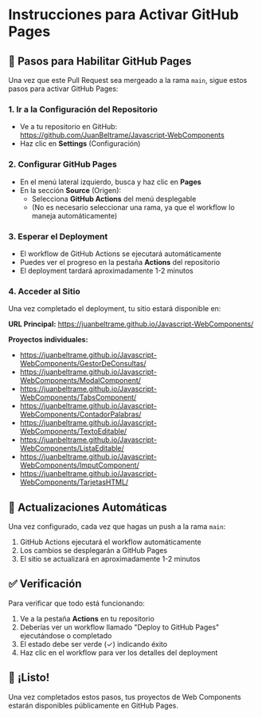 # Instrucciones para Activar GitHub Pages

## 📝 Pasos para Habilitar GitHub Pages

Una vez que este Pull Request sea mergeado a la rama `main`, sigue estos pasos para activar GitHub Pages:

### 1. Ir a la Configuración del Repositorio
- Ve a tu repositorio en GitHub: https://github.com/JuanBeltrame/Javascript-WebComponents
- Haz clic en **Settings** (Configuración)

### 2. Configurar GitHub Pages
- En el menú lateral izquierdo, busca y haz clic en **Pages**
- En la sección **Source** (Origen):
  - Selecciona **GitHub Actions** del menú desplegable
  - (No es necesario seleccionar una rama, ya que el workflow lo maneja automáticamente)

### 3. Esperar el Deployment
- El workflow de GitHub Actions se ejecutará automáticamente
- Puedes ver el progreso en la pestaña **Actions** del repositorio
- El deployment tardará aproximadamente 1-2 minutos

### 4. Acceder al Sitio
Una vez completado el deployment, tu sitio estará disponible en:

**URL Principal:** https://juanbeltrame.github.io/Javascript-WebComponents/

**Proyectos individuales:**
- https://juanbeltrame.github.io/Javascript-WebComponents/GestorDeConsultas/
- https://juanbeltrame.github.io/Javascript-WebComponents/ModalComponent/
- https://juanbeltrame.github.io/Javascript-WebComponents/TabsComponent/
- https://juanbeltrame.github.io/Javascript-WebComponents/ContadorPalabras/
- https://juanbeltrame.github.io/Javascript-WebComponents/TextoEditable/
- https://juanbeltrame.github.io/Javascript-WebComponents/ListaEditable/
- https://juanbeltrame.github.io/Javascript-WebComponents/ImputComponent/
- https://juanbeltrame.github.io/Javascript-WebComponents/TarjetasHTML/

## 🔄 Actualizaciones Automáticas

Una vez configurado, cada vez que hagas un push a la rama `main`:
1. GitHub Actions ejecutará el workflow automáticamente
2. Los cambios se desplegarán a GitHub Pages
3. El sitio se actualizará en aproximadamente 1-2 minutos

## ✅ Verificación

Para verificar que todo está funcionando:
1. Ve a la pestaña **Actions** en tu repositorio
2. Deberías ver un workflow llamado "Deploy to GitHub Pages" ejecutándose o completado
3. El estado debe ser verde (✓) indicando éxito
4. Haz clic en el workflow para ver los detalles del deployment

## 🎉 ¡Listo!

Una vez completados estos pasos, tus proyectos de Web Components estarán disponibles públicamente en GitHub Pages.
